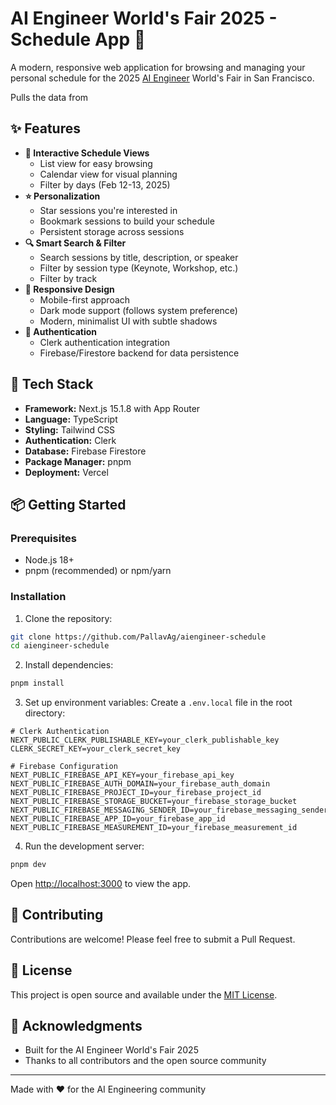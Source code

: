 # AI Engineer World's Fair 2025 - Schedule App 🎯

A modern, responsive web application for browsing and managing your personal schedule for the 2025 [AI Engineer](https://www.ai.engineer/) World's Fair in San Francisco.

Pulls the data from 

## ✨ Features

- **📅 Interactive Schedule Views**
  - List view for easy browsing
  - Calendar view for visual planning
  - Filter by days (Feb 12-13, 2025)
- **⭐ Personalization**
  - Star sessions you're interested in
  - Bookmark sessions to build your schedule
  - Persistent storage across sessions
- **🔍 Smart Search & Filter**
  - Search sessions by title, description, or speaker
  - Filter by session type (Keynote, Workshop, etc.)
  - Filter by track
- **📱 Responsive Design**
  - Mobile-first approach
  - Dark mode support (follows system preference)
  - Modern, minimalist UI with subtle shadows
- **🔐 Authentication**
  - Clerk authentication integration
  - Firebase/Firestore backend for data persistence

## 🚀 Tech Stack

- **Framework:** Next.js 15.1.8 with App Router
- **Language:** TypeScript
- **Styling:** Tailwind CSS
- **Authentication:** Clerk
- **Database:** Firebase Firestore
- **Package Manager:** pnpm
- **Deployment:** Vercel

## 📦 Getting Started

### Prerequisites

- Node.js 18+
- pnpm (recommended) or npm/yarn

### Installation

1. Clone the repository:

```bash
git clone https://github.com/PallavAg/aiengineer-schedule
cd aiengineer-schedule
```

2. Install dependencies:

```bash
pnpm install
```

3. Set up environment variables:
   Create a `.env.local` file in the root directory:

```env
# Clerk Authentication
NEXT_PUBLIC_CLERK_PUBLISHABLE_KEY=your_clerk_publishable_key
CLERK_SECRET_KEY=your_clerk_secret_key

# Firebase Configuration
NEXT_PUBLIC_FIREBASE_API_KEY=your_firebase_api_key
NEXT_PUBLIC_FIREBASE_AUTH_DOMAIN=your_firebase_auth_domain
NEXT_PUBLIC_FIREBASE_PROJECT_ID=your_firebase_project_id
NEXT_PUBLIC_FIREBASE_STORAGE_BUCKET=your_firebase_storage_bucket
NEXT_PUBLIC_FIREBASE_MESSAGING_SENDER_ID=your_firebase_messaging_sender_id
NEXT_PUBLIC_FIREBASE_APP_ID=your_firebase_app_id
NEXT_PUBLIC_FIREBASE_MEASUREMENT_ID=your_firebase_measurement_id
```

4. Run the development server:

```bash
pnpm dev
```

Open [http://localhost:3000](http://localhost:3000) to view the app.

## 🤝 Contributing

Contributions are welcome! Please feel free to submit a Pull Request.

## 📄 License

This project is open source and available under the [MIT License](LICENSE).

## 🙏 Acknowledgments

- Built for the AI Engineer World's Fair 2025
- Thanks to all contributors and the open source community

---

Made with ❤️ for the AI Engineering community
